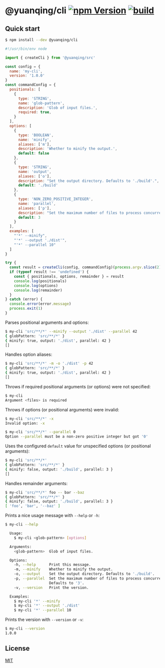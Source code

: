 # @yuanqing/cli [![npm Version](https://img.shields.io/npm/v/@yuanqing/cli?cacheSeconds=1800)](https://www.npmjs.org/package/@yuanqing/cli) [![build](https://github.com/yuanqing/cli/workflows/build/badge.svg)](https://github.com/yuanqing/cli/actions?query=workflow%3Abuild)

## Quick start

```sh
$ npm install --dev @yuanqing/cli
```

<!-- ```js markdown-interpolate: cat example/my-cli.ts -->
```js
#!/usr/bin/env node

import { createCli } from '@yuanqing/src'

const config = {
  name: 'my-cli',
  version: '1.0.0'
}
const commandConfig = {
  positionals: [
    {
      type: 'STRING',
      name: 'glob-pattern',
      description: 'Glob of input files.',
      required: true,
    }
  ],
  options: [
    {
      type: 'BOOLEAN',
      name: 'minify',
      aliases: ['m'],
      description: 'Whether to minify the output.',
      default: false
    },
    {
      type: 'STRING',
      name: 'output',
      aliases: ['o'],
      description: "Set the output directory. Defaults to './build'.",
      default: './build'
    },
    {
      type: 'NON_ZERO_POSITIVE_INTEGER',
      name: 'parallel',
      aliases: ['p'],
      description: "Set the maximum number of files to process concurrently. Defaults to '3'.",
      default: 3
    }
  ],
  examples: [
    "'*' --minify",
    "'*' --output './dist'",
    "'*' --parallel 10"
  ]
}

try {
  const result = createCli(config, commandConfig)(process.argv.slice(2))
  if (typeof result !== 'undefined') {
    const { positionals, options, remainder } = result
    console.log(positionals)
    console.log(options)
    console.log(remainder)
  }
} catch (error) {
  console.error(error.message)
  process.exit(1)
}
```
<!-- ``` end -->

Parses positional arguments and options:

```sh
$ my-cli 'src/**/*' --minify --output './dist' --parallel 42
{ globPattern: 'src/**/*' }
{ minify: true, output: './dist', parallel: 42 }
[]
```

Handles option aliases:

```sh
$ my-cli 'src/**/*' -m -o './dist' -p 42
{ globPattern: 'src/**/*' }
{ minify: true, output: './dist', parallel: 42 }
[]
```

Throws if required positional arguments (or options) were not specified:

```sh
$ my-cli
Argument <files> is required
```

Throws if options (or positional arguments) were invalid:

```sh
$ my-cli 'src/**/*' -x
Invalid option: -x
```

```sh
$ my-cli 'src/**/*' --parallel 0
Option --parallel must be a non-zero positive integer but got '0'
```

Uses the configured `default` value for unspecified options (or positional arguments):

```sh
$ my-cli 'src/**/*'
{ globPattern: 'src/**/*' }
{ minify: false, output: './build', parallel: 3 }
[]
```

Handles remainder arguments:

```sh
$ my-cli 'src/**/*' foo -- bar --baz
{ globPattern: 'src/**/*' }
{ minify: false, output: './build', parallel: 3 }
[ 'foo', 'bar', '--baz' ]
```

Prints a nice usage message with `--help` or `-h`:

```sh
$ my-cli --help

  Usage:
    $ my-cli <glob-pattern> [options]

  Arguments:
    <glob-pattern>  Glob of input files.

  Options:
    -h, --help      Print this message.
    -m, --minify    Whether to minify the output.
    -o, --output    Set the output directory. Defaults to './build'.
    -p, --parallel  Set the maximum number of files to process concurrently.
                    Defaults to '3'.
    -v, --version   Print the version.

  Examples:
    $ my-cli '*' --minify
    $ my-cli '*' --output './dist'
    $ my-cli '*' --parallel 10

```

Prints the version with `--version` or `-v`:

```sh
$ my-cli --version
1.0.0
```

## License

[MIT](/LICENSE.md)
